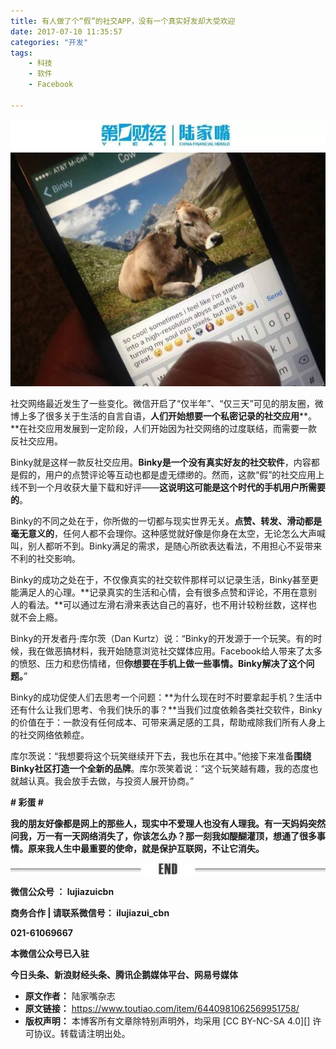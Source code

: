 ```yaml
---
title: 有人做了个“假”的社交APP，没有一个真实好友却大受欢迎
date: 2017-07-10 11:35:57
categories: "开发"
tags:
	- 科技
	- 软件
	- Facebook

---
```


![有人做了个“假”的社交APP，没有一个真实好友却大受欢迎][APP]![有人做了个“假”的社交APP，没有一个真实好友却大受欢迎][APP 1]

社交网络最近发生了一些变化。微信开启了“仅半年”、“仅三天”可见的朋友圈，微博上多了很多关于生活的自言自语，**人们开始想要一个私密记录的社交应用****。**在社交应用发展到一定阶段，人们开始因为社交网络的过度联结，而需要一款反社交应用。

Binky就是这样一款反社交应用。**Binky是一个没有真实好友的社交软件**，内容都是假的，用户的点赞评论等互动也都是虚无缥缈的。然而，这款“假”的社交应用上线不到一个月收获大量下载和好评——**这说明这可能是这个时代的手机用户所需要的**。

Binky的不同之处在于，你所做的一切都与现实世界无关。**点赞、转发、滑动都是毫无意义的**，任何人都不会理你。这种感觉就好像是你身在太空，无论怎么大声喊叫，别人都听不到。Binky满足的需求，是随心所欲表达看法，不用担心不妥带来不利的社交影响。

Binky的成功之处在于，不仅像真实的社交软件那样可以记录生活，Binky甚至更能满足人的心理。**记录真实的生活和心情，会有很多点赞和评论，不用在意别人的看法。**可以通过左滑右滑来表达自己的喜好，也不用计较粉丝数，这样也就不会上瘾。

Binky的开发者丹·库尔茨（Dan Kurtz）说：“Binky的开发源于一个玩笑。有的时候，我在做恶搞材料，我开始随意浏览社交媒体应用。Facebook给人带来了太多的愤怒、压力和悲伤情绪，但**你想要在手机上做一些事情。Binky解决了这个问题。**”

Binky的成功促使人们去思考一个问题：**为什么现在时不时要拿起手机？生活中还有什么让我们思考、令我们快乐的事？**当我们过度依赖各类社交软件，Binky的价值在于：一款没有任何成本、可带来满足感的工具，帮助戒除我们所有人身上的社交网络依赖症。

库尔茨说：“我想要将这个玩笑继续开下去，我也乐在其中。”他接下来准备**围绕Binky社区打造一个全新的品牌**。库尔茨笑着说：“这个玩笑越有趣，我的态度也就越认真。我会放手去做，与投资人展开协商。”

**\# 彩蛋 \#**

**我的朋友好像都是网上的那些人，现实中不爱理人也没有人理我。有一天妈妈突然问我，万一有一天网络消失了，你该怎么办？那一刻我如醍醐灌顶，想通了很多事情。原来我人生中最重要的使命，就是保护互联网，不让它消失。**

![有人做了个“假”的社交APP，没有一个真实好友却大受欢迎][APP 2]

**微信公众号 ： lujiazuicbn**

**商务合作 | 请联系微信号： ilujiazui\_cbn**

**021-61069667**

**本微信公众号已入驻**

**今日头条、新浪财经头条、腾讯企鹅媒体平台、网易号媒体**


[APP]: static/resources/crawler/U3UB-MJJY-QVIY.jpg
[APP 1]: static/resources/crawler/IAAB-ZNM7-VJNE.jpg
[APP 2]: static/resources/crawler/IYQF-3QFQ-3YAY.jpg
 *  **原文作者：** 陆家嘴杂志
 *  **原文链接：** https://www.toutiao.com/item/6440981062569951758/
 *  **版权声明：** 本博客所有文章除特别声明外，均采用 [CC BY-NC-SA 4.0][] 许可协议。转载请注明出处。
